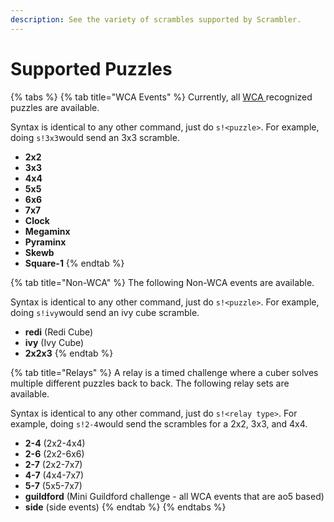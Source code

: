 ```yaml
---
description: See the variety of scrambles supported by Scrambler.
---
```


# Supported Puzzles

{% tabs %}
{% tab title="WCA Events" %}
Currently, all [WCA ](https://worldcubeassociation.org)recognized puzzles are available.

Syntax is identical to any other command, just do `s!<puzzle>`. For example, doing `s!3x3`would send an 3x3 scramble.

* **2x2**
* **3x3**
* **4x4**
* **5x5**
* **6x6**
* **7x7**
* **Clock**
* **Megaminx**
* **Pyraminx** 
* **Skewb**
* **Square-1**
{% endtab %}

{% tab title="Non-WCA" %}
The following Non-WCA events are available.

Syntax is identical to any other command, just do `s!<puzzle>`. For example, doing `s!ivy`would send an ivy cube scramble.

* **redi** \(Redi Cube\)
* **ivy** \(Ivy Cube\)
* **2x2x3**
{% endtab %}

{% tab title="Relays" %}
A relay is a timed challenge where a cuber solves multiple different puzzles back to back. The following relay sets are available.

Syntax is identical to any other command, just do `s!<relay type>`. For example, doing `s!2-4`would send the scrambles for a 2x2, 3x3, and 4x4.

* **2-4** \(2x2-4x4\) 
* **2-6** \(2x2-6x6\)
* **2-7** \(2x2-7x7\)
* **4-7** \(4x4-7x7\)
* **5-7** \(5x5-7x7\)
* **guildford** \(Mini Guildford challenge - all WCA events that are ao5 based\)
* **side** \(side events\)
{% endtab %}
{% endtabs %}


